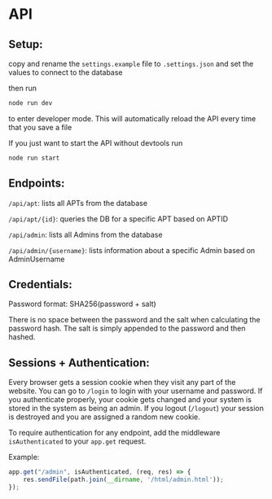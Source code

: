 # API

## Setup:
copy and rename the `settings.example` file to `.settings.json` and set the values to connect to the database

then run 
```bash
node run dev
```
to enter developer mode. This will automatically reload the API every time that you save a file

If you just want to start the API without devtools run
```bash
node run start
```

## Endpoints:
`/api/apt`: lists all APTs from the database

`/api/apt/{id}`: queries the DB for a specific APT based on APTID

`/api/admin`: lists all Admins from the database

`/api/admin/{username}`: lists information about a specific Admin based on AdminUsername

## Credentials:
Password format: SHA256(password + salt)

There is no space between the password and the salt when calculating the password hash. The salt is simply appended to the password and then hashed.

## Sessions + Authentication:
Every browser gets a session cookie when they visit any part of the website. You can go to `/login` to login with your username and password. If you authenticate properly, your cookie gets changed and your system is stored in the system as being an admin. If you logout (`/logout`) your session is destroyed and you are assigned a random new cookie.

To require authentication for any endpoint, add the middleware `isAuthenticated` to your `app.get` request.

Example:
```javascript
app.get("/admin", isAuthenticated, (req, res) => {
    res.sendFile(path.join(__dirname, '/html/admin.html'));
});
```
